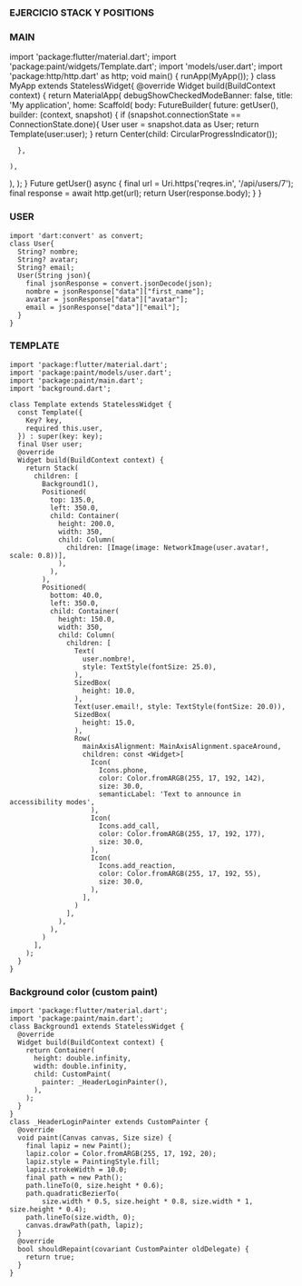 ### EJERCICIO STACK Y POSITIONS

### MAIN
import 'package:flutter/material.dart';
import 'package:paint/widgets/Template.dart';
import 'models/user.dart';
import 'package:http/http.dart' as http;
void main() {
  runApp(MyApp());
}
  class MyApp extends StatelessWidget{
    @override
    Widget build(BuildContext context) {
      return MaterialApp(
        debugShowCheckedModeBanner: false,
        title: 'My application',
        home: Scaffold(
          body: FutureBuilder<User>(
            future: getUser(),
            builder: (context, snapshot) {
              if (snapshot.connectionState == ConnectionState.done){
                User user = snapshot.data as User;
                return Template(user:user);
        }
        return Center(child: CircularProgressIndicator());

      },

    ),

  ),
  );
    }
      Future<User> getUser() async {
        final url = Uri.https('reqres.in', '/api/users/7');
        final response = await http.get(url);
          return User(response.body); 
        }
    }


### USER

~~~
import 'dart:convert' as convert;
class User{
  String? nombre;
  String? avatar;
  String? email;
  User(String json){
    final jsonResponse = convert.jsonDecode(json);
    nombre = jsonResponse["data"]["first_name"];
    avatar = jsonResponse["data"]["avatar"];
    email = jsonResponse["data"]["email"];
  }
}
~~~

### TEMPLATE
~~~
import 'package:flutter/material.dart';
import 'package:paint/models/user.dart';
import 'package:paint/main.dart';
import 'background.dart';

class Template extends StatelessWidget {
  const Template({
    Key? key,
    required this.user,
  }) : super(key: key);
  final User user;
  @override
  Widget build(BuildContext context) {
    return Stack(
      children: [
        Background1(),
        Positioned(
          top: 135.0,
          left: 350.0,
          child: Container(
            height: 200.0,
            width: 350,
            child: Column(
              children: [Image(image: NetworkImage(user.avatar!, scale: 0.8))],
            ),
          ),
        ),
        Positioned(
          bottom: 40.0,
          left: 350.0,
          child: Container(
            height: 150.0,
            width: 350,
            child: Column(
              children: [
                Text(
                  user.nombre!,
                  style: TextStyle(fontSize: 25.0),
                ),
                SizedBox(
                  height: 10.0,
                ),
                Text(user.email!, style: TextStyle(fontSize: 20.0)),
                SizedBox(
                  height: 15.0,
                ),
                Row(
                  mainAxisAlignment: MainAxisAlignment.spaceAround,
                  children: const <Widget>[
                    Icon(
                      Icons.phone,
                      color: Color.fromARGB(255, 17, 192, 142),
                      size: 30.0,
                      semanticLabel: 'Text to announce in accessibility modes',
                    ),
                    Icon(
                      Icons.add_call,
                      color: Color.fromARGB(255, 17, 192, 177),
                      size: 30.0,
                    ),
                    Icon(
                      Icons.add_reaction,
                      color: Color.fromARGB(255, 17, 192, 55),
                      size: 30.0,
                    ),
                  ],
                )
              ],
            ),
          ),
        )
      ],
    );
  }
}
~~~

### Background color (custom paint)
~~~
import 'package:flutter/material.dart';
import 'package:paint/main.dart';
class Background1 extends StatelessWidget {
  @override
  Widget build(BuildContext context) {
    return Container(
      height: double.infinity,
      width: double.infinity,
      child: CustomPaint(
        painter: _HeaderLoginPainter(),
      ),
    );
  }
}
class _HeaderLoginPainter extends CustomPainter {
  @override
  void paint(Canvas canvas, Size size) {
    final lapiz = new Paint();
    lapiz.color = Color.fromARGB(255, 17, 192, 20);
    lapiz.style = PaintingStyle.fill;
    lapiz.strokeWidth = 10.0;
    final path = new Path();
    path.lineTo(0, size.height * 0.6);
    path.quadraticBezierTo(
        size.width * 0.5, size.height * 0.8, size.width * 1, size.height * 0.4);
    path.lineTo(size.width, 0);
    canvas.drawPath(path, lapiz);
  }
  @override
  bool shouldRepaint(covariant CustomPainter oldDelegate) {
    return true;
  }
}
~~~

